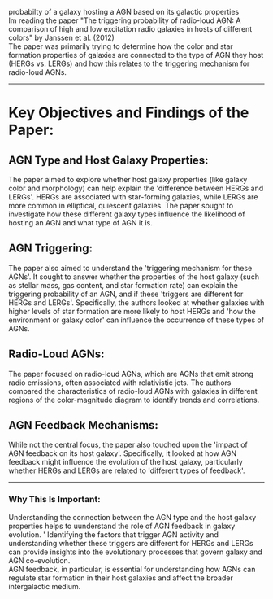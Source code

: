 probabilty of a galaxy hosting a AGN based on its galactic properties  
Im reading the paper "The triggering probability of radio-loud AGN: A comparison of high and low excitation radio galaxies in hosts of different colors" by Janssen et al. (2012)   
The paper was primarily trying to determine how the color and star formation properties of galaxies are connected to the type of AGN they host (HERGs vs. LERGs) and how this relates to the triggering mechanism for radio-loud AGNs.  

---

# Key Objectives and Findings of the Paper:

## AGN Type and Host Galaxy Properties:

The paper aimed to explore whether host galaxy properties (like galaxy color and morphology) can help explain the 'difference between HERGs and LERGs'.
HERGs are associated with star-forming galaxies, while LERGs are more common in elliptical, quiescent galaxies. The paper sought to investigate how these different galaxy types influence the likelihood of hosting an AGN and what type of AGN it is.

## AGN Triggering:

The paper also aimed to understand the 'triggering mechanism for these AGNs'. It sought to answer whether the properties of the host galaxy (such as stellar mass, gas content, and star formation rate) can explain the triggering probability of an AGN, and if these 'triggers are different for HERGs and LERGs'.
Specifically, the authors looked at whether galaxies with higher levels of star formation are more likely to host HERGs and 'how the environment or galaxy color' can influence the occurrence of these types of AGNs.

## Radio-Loud AGNs:

The paper focused on radio-loud AGNs, which are AGNs that emit strong radio emissions, often associated with relativistic jets. The authors compared the characteristics of radio-loud AGNs with galaxies in different regions of the color-magnitude diagram to identify trends and correlations.

## AGN Feedback Mechanisms:

While not the central focus, the paper also touched upon the 'impact of AGN feedback on its host galaxy'. Specifically, it looked at how AGN feedback might influence the evolution of the host galaxy, particularly whether HERGs and LERGs are related to 'different types of feedback'.

---

### Why This Is Important:  

Understanding the connection between the AGN type and the host galaxy properties helps to uunderstand the role of AGN feedback in galaxy evolution.  '
Identifying the factors that trigger AGN activity and understanding whether these triggers are different for HERGs and LERGs can provide insights into the evolutionary processes that govern galaxy and AGN co-evolution.  
AGN feedback, in particular, is essential for understanding how AGNs can regulate star formation in their host galaxies and affect the broader intergalactic medium.
